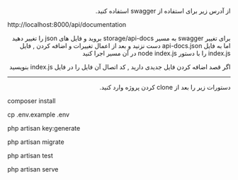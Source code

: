 <div dir="rtl">
<p>
    از آدرس زیر برای استفاده از swagger استفاده کنید.
</p>

<p dir="ltr">
     http://localhost:8000/api/documentation
</p>

<p>
برای تغییر swagger به مسیر storage/api-docs بروید و فایل های json را تغییر دهید اما به فایل api-docs.json دست نزنید و بعد از اعمال تغییرات و اضافه کردن , فایل  index.js  را با دستور node index.js در آن مسیر اجرا کنید
</p>

<p >
اگر قصد اضافه کردن فایل جدیدی  دارید ,  کد اتصال آن فایل را در فایل index.js بنویسید
</p>
<hr />
<p >
دستورات زیر را بعد از clone کردن پروژه وارد کنید.
</p>

<p dir="ltr">
composer install
</p>

<p dir="ltr">
cp .env.example .env
</p>

<p dir="ltr">
php artisan key:generate
</p>

<p dir="ltr">
php artisan migrate
</p>

<p dir="ltr">
php artisan test
</p>

<p dir="ltr">
php artisan serve
</p>
</div>
